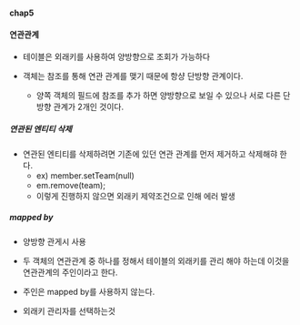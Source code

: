 #### chap5



#### 연관관계

- 테이블은 외래키를 사용하여 양방향으로 조회가 가능하다

- 객체는 참조를 통해 연관 관계를 맺기 때문에 항샹 단방향 관계이다.

  - 양쪽 객체의 필드에 참조를 추가 하면 양방향으로 보일 수 있으나 서로 다른 단방향 관계가 2개인 것이다.


##### 연관된 엔티티 삭제

- 연관된 엔티티를 삭제하려면 기존에 있던 연관 관계를 먼저 제거하고 삭제해햐 한다.
  - ex) member.setTeam(null)
  - em.remove(team);
  - 이렇게 진행하지 않으면 외래키 제약조건으로 인해 에러 발생



##### mapped by

- 양방향 관게시 사용

- 두 객체의 연관관계 중 하나를 정해서 테이블의 외래키를 관리 해야 하는데 이것을 연관관계의 주인이라고 한다.
- 주인은 mapped by를 사용하지 않는다.
- 외래키 관리자를 선택하는것







